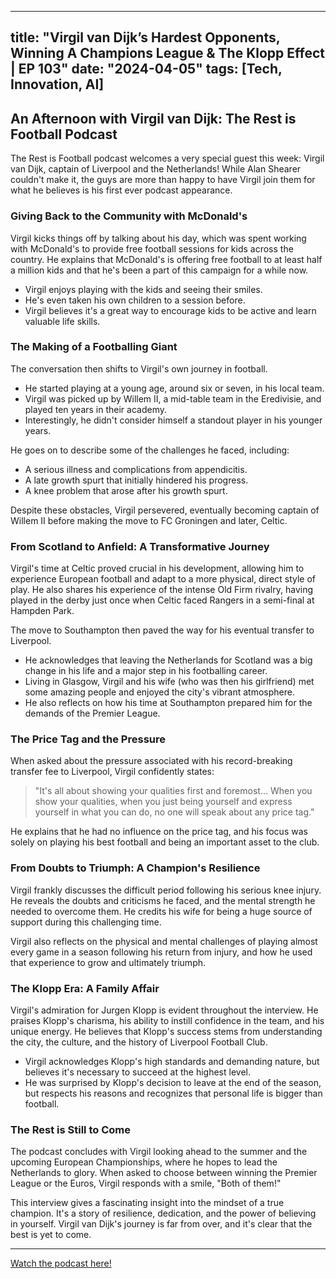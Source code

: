 
---
title: "Virgil van Dijk’s Hardest Opponents, Winning A Champions League & The Klopp Effect | EP 103"
date: "2024-04-05"
tags: [Tech, Innovation, AI]
---

## An Afternoon with Virgil van Dijk: The Rest is Football Podcast 

The Rest is Football podcast welcomes a very special guest this week: Virgil van Dijk, captain of Liverpool and the Netherlands! While Alan Shearer couldn't make it, the guys are more than happy to have Virgil join them for what he believes is his first ever podcast appearance. 

### Giving Back to the Community with McDonald's

Virgil kicks things off by talking about his day, which was spent working with McDonald's to provide free football sessions for kids across the country. He explains that McDonald's is offering free football to at least half a million kids and that he's been a part of this campaign for a while now. 

* Virgil enjoys playing with the kids and seeing their smiles.
* He's even taken his own children to a session before.
* Virgil believes it's a great way to encourage kids to be active and learn valuable life skills.

### The Making of a Footballing Giant

The conversation then shifts to Virgil's own journey in football. 

* He started playing at a young age, around six or seven, in his local team. 
* Virgil was picked up by Willem II, a mid-table team in the Eredivisie, and played ten years in their academy.
* Interestingly, he didn't consider himself a standout player in his younger years. 

He goes on to describe some of the challenges he faced, including:

* A serious illness and complications from appendicitis.
* A late growth spurt that initially hindered his progress.
* A knee problem that arose after his growth spurt.

Despite these obstacles, Virgil persevered, eventually becoming captain of Willem II before making the move to FC Groningen and later, Celtic.

### From Scotland to Anfield: A Transformative Journey

Virgil's time at Celtic proved crucial in his development, allowing him to experience European football and adapt to a more physical, direct style of play. He also shares his experience of the intense Old Firm rivalry, having played in the derby just once when Celtic faced Rangers in a semi-final at Hampden Park. 

The move to Southampton then paved the way for his eventual transfer to Liverpool. 

* He acknowledges that leaving the Netherlands for Scotland was a big change in his life and a major step in his footballing career. 
* Living in Glasgow, Virgil and his wife (who was then his girlfriend) met some amazing people and enjoyed the city's vibrant atmosphere.
* He also reflects on how his time at Southampton prepared him for the demands of the Premier League.

### The Price Tag and the Pressure

When asked about the pressure associated with his record-breaking transfer fee to Liverpool, Virgil confidently states:

> "It's all about showing your qualities first and foremost... When you show your qualities, when you just being yourself and express yourself in what you can do, no one will speak about any price tag."

He explains that he had no influence on the price tag, and his focus was solely on playing his best football and being an important asset to the club.

###  From Doubts to Triumph: A Champion's Resilience

Virgil frankly discusses the difficult period following his serious knee injury. He reveals the doubts and criticisms he faced, and the mental strength he needed to overcome them. He credits his wife for being a huge source of support during this challenging time. 

Virgil also reflects on the physical and mental challenges of playing almost every game in a season following his return from injury, and how he used that experience to grow and ultimately triumph. 

###  The Klopp Era: A Family Affair

Virgil's admiration for Jurgen Klopp is evident throughout the interview. He praises Klopp's charisma, his ability to instill confidence in the team, and his unique energy. He believes that Klopp's success stems from understanding the city, the culture, and the history of Liverpool Football Club.

* Virgil acknowledges Klopp's high standards and demanding nature, but believes it's necessary to succeed at the highest level. 
* He was surprised by Klopp's decision to leave at the end of the season, but respects his reasons and recognizes that personal life is bigger than football.

### The Rest is Still to Come

The podcast concludes with Virgil looking ahead to the summer and the upcoming European Championships, where he hopes to lead the Netherlands to glory. When asked to choose between winning the Premier League or the Euros, Virgil responds with a smile, "Both of them!" 

This interview gives a fascinating insight into the mindset of a true champion. It's a story of resilience, dedication, and the power of believing in yourself. Virgil van Dijk's journey is far from over, and it's clear that the best is yet to come.

---
        




<a href="https://youtube.com/watch?v=MzIM6ez19rs" target="_blank">Watch the podcast here!</a>
